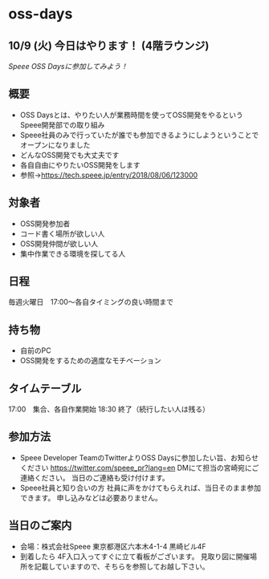 # oss-days

## 10/9 (火) 今日はやります！ (4階ラウンジ)

*Speee OSS Daysに参加してみよう！*
 ## 概要
- OSS Daysとは、やりたい人が業務時間を使ってOSS開発をやるというSpeee開発部での取り組み
- Speee社員のみで行っていたが誰でも参加できるようにしようということでオープンになりました
- どんなOSS開発でも大丈夫です
- 各自自由にやりたいOSS開発をします
- 参照→https://tech.speee.jp/entry/2018/08/06/123000
 ## 対象者
- OSS開発参加者
- コード書く場所が欲しい人
- OSS開発仲間が欲しい人
- 集中作業できる環境を探してる人
 ## 日程
毎週火曜日　17:00～各自タイミングの良い時間まで
 ## 持ち物
- 自前のPC
- OSS開発をするための適度なモチベーション
 ## タイムテーブル
17:00　集合、各自作業開始
18:30    終了（続行したい人は残る）　
 ## 参加方法
- Speee Developer TeamのTwitterよりOSS Daysに参加したい旨、お知らせください
https://twitter.com/speee_pr?lang=en
DMにて担当の宮崎宛にご連絡ください。
当日のご連絡も受け付けます。 
　
 - Speee社員と知り合いの方
社員に声をかけてもらえれば、当日そのまま参加できます。
申し込みなどは必要ありません。

 ## 当日のご案内
- 会場：株式会社Speee
東京都港区六本木4-1-4 黒崎ビル4F 
- 到着したら
4F入口入ってすぐに立て看板がございます。
見取り図に開催場所を記載していますので、そちらを参照してお越し下さい。
